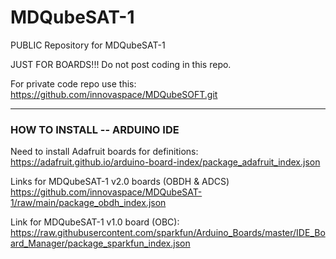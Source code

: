 # MDQubeSAT-1
PUBLIC Repository for MDQubeSAT-1

JUST FOR BOARDS!!!
Do not post coding in this repo.

For private code repo use this:
https://github.com/innovaspace/MDQubeSOFT.git

-----------------------------------------------------------------------------

### HOW TO INSTALL -- ARDUINO IDE

Need to install Adafruit boards for definitions:
https://adafruit.github.io/arduino-board-index/package_adafruit_index.json

Links for MDQubeSAT-1 v2.0 boards (OBDH & ADCS)
https://github.com/innovaspace/MDQubeSAT-1/raw/main/package_obdh_index.json

Link for MDQubeSAT-1 v1.0 board (OBC):
https://raw.githubusercontent.com/sparkfun/Arduino_Boards/master/IDE_Board_Manager/package_sparkfun_index.json
